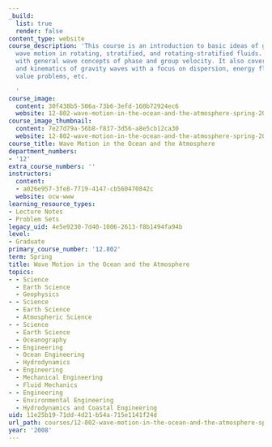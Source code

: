 ```yaml
---
_build:
  list: true
  render: false
content_type: website
course_description: 'This course is an introduction to basic ideas of geophysical
  wave motion in rotating, stratified, and rotating-stratified fluids. Subject begins
  with general wave concepts of phase and group velocity. It also covers the dynamics
  and kinematics of gravity waves with a focus on dispersion, energy flux, initial
  value problems, etc.

  '
course_image:
  content: 30f438b5-506a-73b6-3efd-160b72924ec6
  website: 12-802-wave-motion-in-the-ocean-and-the-atmosphere-spring-2008
course_image_thumbnail:
  content: 7e27d79a-56b8-f837-3d56-a8e5cb12ca30
  website: 12-802-wave-motion-in-the-ocean-and-the-atmosphere-spring-2008
course_title: Wave Motion in the Ocean and the Atmosphere
department_numbers:
- '12'
extra_course_numbers: ''
instructors:
  content:
  - a026e957-3fe8-7719-4147-cb560470842c
  website: ocw-www
learning_resource_types:
- Lecture Notes
- Problem Sets
legacy_uid: 4e5e9230-7d40-1006-2613-f8b1494fa94b
level:
- Graduate
primary_course_number: '12.802'
term: Spring
title: Wave Motion in the Ocean and the Atmosphere
topics:
- - Science
  - Earth Science
  - Geophysics
- - Science
  - Earth Science
  - Atmospheric Science
- - Science
  - Earth Science
  - Oceanography
- - Engineering
  - Ocean Engineering
  - Hydrodynamics
- - Engineering
  - Mechanical Engineering
  - Fluid Mechanics
- - Engineering
  - Environmental Engineering
  - Hydrodynamics and Coastal Engineering
uid: 11e25b19-71dd-4d21-b54a-715e1141f24d
url_path: courses/12-802-wave-motion-in-the-ocean-and-the-atmosphere-spring-2008
year: '2008'
---
```

